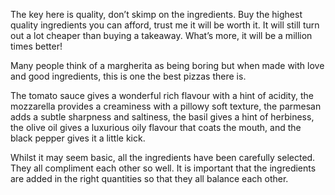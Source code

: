 The key here is quality, don’t skimp on the ingredients. Buy the highest quality ingredients you can afford, trust me it will be worth it. It will still turn out a lot cheaper than buying a takeaway. What’s more, it will be a million times better!

Many people think of a margherita as being boring but when made with love and good ingredients, this is one the best pizzas there is.

The tomato sauce gives a wonderful rich flavour with a hint of acidity, the mozzarella provides a creaminess with a pillowy soft texture, the parmesan adds a subtle sharpness and saltiness, the basil gives a hint of herbiness, the olive oil gives a luxurious oily flavour that coats the mouth, and the black pepper gives it a little kick.

Whilst it may seem basic, all the ingredients have been carefully selected. They all compliment each other so well. It is important that the ingredients are added in the right quantities so that they all balance each other.